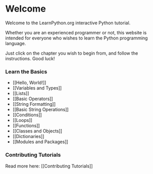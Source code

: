 # Welcome

Welcome to the LearnPython.org interactive Python tutorial.

Whether you are an experienced programmer or not, this website is intended for everyone who wishes to learn the Python programming language.<br>

Just click on the chapter you wish to begin from, and follow the instructions. Good luck!<br>


### Learn the Basics

- [[Hello, World!]]
- [[Variables and Types]]
- [[Lists]]
- [[Basic Operators]]
- [[String Formatting]]
- [[Basic String Operations]]
- [[Conditions]]
- [[Loops]]
- [[Functions]]
- [[Classes and Objects]]
- [[Dictionaries]]
- [[Modules and Packages]]


### Contributing Tutorials

Read more here: [[Contributing Tutorials]]

